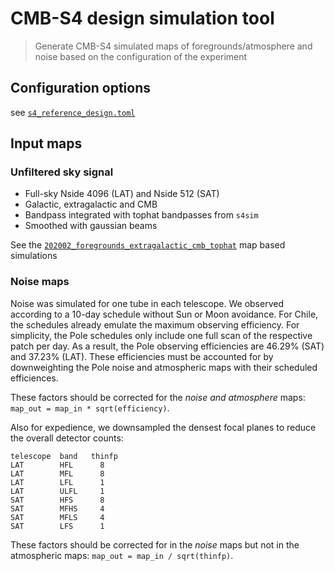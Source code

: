 # CMB-S4 design simulation tool
> Generate CMB-S4 simulated maps of foregrounds/atmosphere and noise based on the configuration of the experiment


## Configuration options

see [`s4_reference_design.toml`](s4_reference_design.toml)

## Input maps

### Unfiltered sky signal

* Full-sky Nside 4096 (LAT) and Nside 512 (SAT)
* Galactic, extragalactic and CMB
* Bandpass integrated with tophat bandpasses from `s4sim`
* Smoothed with gaussian beams

See the [`202002_foregrounds_extragalactic_cmb_tophat`](https://github.com/CMB-S4/s4mapbasedsims/tree/master/202002_foregrounds_extragalactic_cmb_tophat) map based simulations

### Noise maps

Noise was simulated for one tube in each telescope.  We observed according to a 10-day schedule without Sun or Moon avoidance. For Chile, the schedules already emulate the maximum observing efficiency.  For simplicity, the Pole schedules only    include one full scan of the respective patch per day.  As a result, the Pole observing efficiencies are 46.29% (SAT) and 37.23% (LAT). These efficiencies must be accounted for by downweighting the Pole noise and atmospheric maps with their      scheduled efficiences.

These factors should be corrected for the *noise and atmosphere* maps: `map_out = map_in * sqrt(efficiency)`.

Also for expedience, we downsampled the densest focal planes to reduce the overall detector counts:
```
telescope  band   thinfp
LAT        HFL      8
LAT        MFL      8
LAT        LFL      1
LAT        ULFL     1
SAT        HFS      8
SAT        MFHS     4
SAT        MFLS     4
SAT        LFS      1
```
These factors should be corrected for in the *noise* maps but not in the atmospheric maps: `map_out = map_in / sqrt(thinfp)`. 
